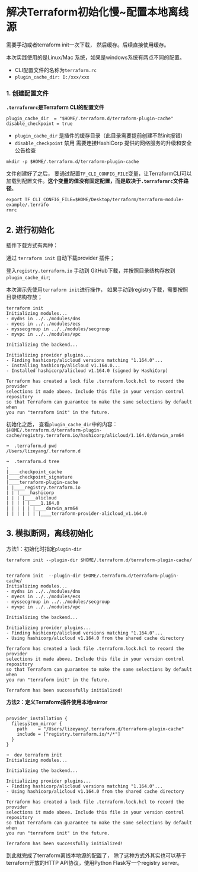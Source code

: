 # **解决Terraform初始化慢~配置本地离线源**

需要手动或者terraform init一次下载， 然后缓存。后续直接使用缓存。

本次实践使用的是Linux/Mac 系统，如果是windows系统有两点不同的配置。


* CLI配置文件的名称为`terraform.rc`
* `plugin_cache_dir: D:/xxx/xxx`

### **1. 创建配置文件**

**`.terraformrc`是Terraform CLI的配置文件**


```
plugin_cache_dir  = "$HOME/.terraform.d/terraform-plugin-cache" 
disable_checkpoint = true
```

* `plugin_cache_dir` 是插件的缓存目录（此目录需要提前创建不然init报错）
* `disable_checkpoint` 禁用 需要连接HashiCorp 提供的网络服务的升级和安全公告检查

```
mkdir -p $HOME/.terraform.d/terraform-plugin-cache
```

文件创建好了之后， 要通过配置`TF_CLI_CONFIG_FILE`变量，让TerraformCLI可以加载到配置文件。**这个变量的值没有固定配置，而是取决于`.terraformrc`文件路径**。

```
export TF_CLI_CONFIG_FILE=$HOME/Desktop/terraform/terraform-module-example/.terrafo
rmrc
```

## **2. 进行初始化**

插件下载方式有两种：

通过 `terraform init` 自动下载provider 插件；

登入`registry.terraform.io` 手动到 GitHub下载，并按照目录结构存放到`plugin_cache_dir`;

本次演示先使用`terraform init`进行操作， 如果手动到registry下载，需要按照目录结构存放；

```
terraform init
Initializing modules...
- mydns in ../../modules/dns
- myecs in ../../modules/ecs
- myssecgroup in ../../modules/secgroup
- myvpc in ../../modules/vpc

Initializing the backend...

Initializing provider plugins...
- Finding hashicorp/alicloud versions matching "1.164.0"...
- Installing hashicorp/alicloud v1.164.0...
- Installed hashicorp/alicloud v1.164.0 (signed by HashiCorp)

Terraform has created a lock file .terraform.lock.hcl to record the provider
selections it made above. Include this file in your version control repository
so that Terraform can guarantee to make the same selections by default when
you run "terraform init" in the future.
```

初始化之后， 查看`plugin_cache_dir`中的内容：
`$HOME/.terraform.d/terraform-plugin-cache/registry.terraform.io/hashicorp/alicloud/1.164.0/darwin_arm64`

```
➜  .terraform.d pwd
/Users/lizeyang/.terraform.d

➜  .terraform.d tree
.
|____checkpoint_cache
|____checkpoint_signature
|____terraform-plugin-cache
| |____registry.terraform.io
| | |____hashicorp
| | | |____alicloud
| | | | |____1.164.0
| | | | | |____darwin_arm64
| | | | | | |____terraform-provider-alicloud_v1.164.0
```

## **3. 模拟断网，离线初始化**

方法1：初始化时指定`plugin-dir`

`terraform init --plugin-dir $HOME/.terraform.d/terraform-plugin-cache/`

```

terraform init  --plugin-dir $HOME/.terraform.d/terraform-plugin-cache/
Initializing modules...
- mydns in ../../modules/dns
- myecs in ../../modules/ecs
- myssecgroup in ../../modules/secgroup
- myvpc in ../../modules/vpc

Initializing the backend...

Initializing provider plugins...
- Finding hashicorp/alicloud versions matching "1.164.0"...
- Using hashicorp/alicloud v1.164.0 from the shared cache directory

Terraform has created a lock file .terraform.lock.hcl to record the provider
selections it made above. Include this file in your version control repository
so that Terraform can guarantee to make the same selections by default when
you run "terraform init" in the future.

Terraform has been successfully initialized!
```

**方法2：定义Terraform插件使用本地mirror**

```

provider_installation {
  filesystem_mirror {
    path    = "/Users/lizeyang/.terraform.d/terraform-plugin-cache"
    include = ["registry.terraform.io/*/*"]
  }
}
```

```
➜  dev terraform init
Initializing modules...

Initializing the backend...

Initializing provider plugins...
- Finding hashicorp/alicloud versions matching "1.164.0"...
- Using hashicorp/alicloud v1.164.0 from the shared cache directory

Terraform has created a lock file .terraform.lock.hcl to record the provider
selections it made above. Include this file in your version control repository
so that Terraform can guarantee to make the same selections by default when
you run "terraform init" in the future.

Terraform has been successfully initialized!
```


到此就完成了terraform离线本地源的配置了， 除了这种方式外其实也可以基于terraform开放的HTTP API协议，使用Python Flask写一个registry server。